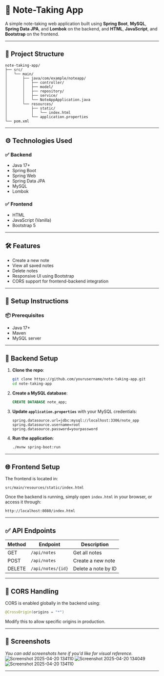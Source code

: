 
# 📝 Note-Taking App

A simple note-taking web application built using **Spring Boot**, **MySQL**, **Spring Data JPA**, and **Lombok** on the backend, and **HTML**, **JavaScript**, and **Bootstrap** on the frontend.

---

## 📂 Project Structure

```
note-taking-app/
├── src/
│   └── main/
│       ├── java/com/example/noteapp/
│       │   ├── controller/
│       │   ├── model/
│       │   ├── repository/
│       │   ├── service/
│       │   └── NoteAppApplication.java
│       └── resources/
│           ├── static/
│           │   └── index.html
│           └── application.properties
└── pom.xml
```

---

## ⚙️ Technologies Used

### ✅ Backend
- Java 17+
- Spring Boot
- Spring Web
- Spring Data JPA
- MySQL
- Lombok

### ✅ Frontend
- HTML
- JavaScript (Vanilla)
- Bootstrap 5

---

## 🛠️ Features

- Create a new note
- View all saved notes
- Delete notes
- Responsive UI using Bootstrap
- CORS support for frontend-backend integration

---

## 🔧 Setup Instructions

### 📦 Prerequisites
- Java 17+
- Maven
- MySQL server

---

## 🚀 Backend Setup

1. **Clone the repo**:
   ```bash
   git clone https://github.com/yourusername/note-taking-app.git
   cd note-taking-app
   ```

2. **Create a MySQL database**:
   ```sql
   CREATE DATABASE note_app;
   ```

3. **Update `application.properties`** with your MySQL credentials:
   ```properties
   spring.datasource.url=jdbc:mysql://localhost:3306/note_app
   spring.datasource.username=root
   spring.datasource.password=yourpassword
   ```

4. **Run the application**:
   ```bash
   ./mvnw spring-boot:run
   ```

---

## 🌐 Frontend Setup

The frontend is located in:
```
src/main/resources/static/index.html
```

Once the backend is running, simply open `index.html` in your browser, or access it through:

```
http://localhost:8080/index.html
```

---

## ✅ API Endpoints

| Method | Endpoint          | Description         |
|--------|-------------------|---------------------|
| GET    | `/api/notes`      | Get all notes       |
| POST   | `/api/notes`      | Create a new note   |
| DELETE | `/api/notes/{id}` | Delete a note by ID |

---

## 🔐 CORS Handling

CORS is enabled globally in the backend using:
```java
@CrossOrigin(origins = "*")
```
Modify this to allow specific origins in production.

---

## 📸 Screenshots

_You can add screenshots here if you'd like for visual reference._
![Screenshot 2025-04-20 134110](https://github.com/user-attachments/assets/0f846001-6e54-404a-a062-e35b03d8b04b)
![Screenshot 2025-04-20 134049](https://github.com/user-attachments/assets/e32fd484-5663-4168-aa00-1dcb89feb5df)
![Screenshot 2025-04-20 134110](https://github.com/user-attachments/assets/0512706c-acb7-4bc6-b87e-8f03a1ed1464)


---




